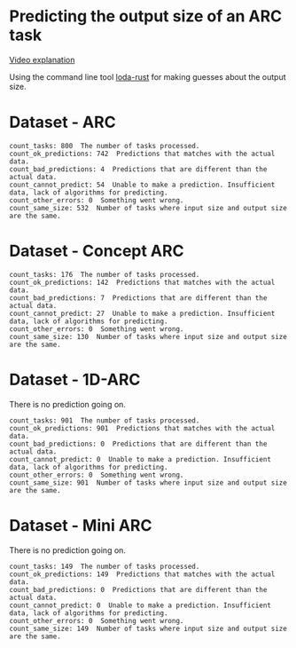 # Predicting the output size of an ARC task

[Video explanation](https://youtu.be/u-A8IpVhMns)

Using the command line tool [loda-rust](https://github.com/loda-lang/loda-rust) for making guesses about the output size.


# Dataset - ARC

```
count_tasks: 800  The number of tasks processed.
count_ok_predictions: 742  Predictions that matches with the actual data.
count_bad_predictions: 4  Predictions that are different than the actual data.
count_cannot_predict: 54  Unable to make a prediction. Insufficient data, lack of algorithms for predicting.
count_other_errors: 0  Something went wrong.
count_same_size: 532  Number of tasks where input size and output size are the same.
```

# Dataset - Concept ARC

```
count_tasks: 176  The number of tasks processed.
count_ok_predictions: 142  Predictions that matches with the actual data.
count_bad_predictions: 7  Predictions that are different than the actual data.
count_cannot_predict: 27  Unable to make a prediction. Insufficient data, lack of algorithms for predicting.
count_other_errors: 0  Something went wrong.
count_same_size: 130  Number of tasks where input size and output size are the same.
```

# Dataset - 1D-ARC

There is no prediction going on.

```
count_tasks: 901  The number of tasks processed.
count_ok_predictions: 901  Predictions that matches with the actual data.
count_bad_predictions: 0  Predictions that are different than the actual data.
count_cannot_predict: 0  Unable to make a prediction. Insufficient data, lack of algorithms for predicting.
count_other_errors: 0  Something went wrong.
count_same_size: 901  Number of tasks where input size and output size are the same.
```


# Dataset - Mini ARC

There is no prediction going on.

```
count_tasks: 149  The number of tasks processed.
count_ok_predictions: 149  Predictions that matches with the actual data.
count_bad_predictions: 0  Predictions that are different than the actual data.
count_cannot_predict: 0  Unable to make a prediction. Insufficient data, lack of algorithms for predicting.
count_other_errors: 0  Something went wrong.
count_same_size: 149  Number of tasks where input size and output size are the same.
```

